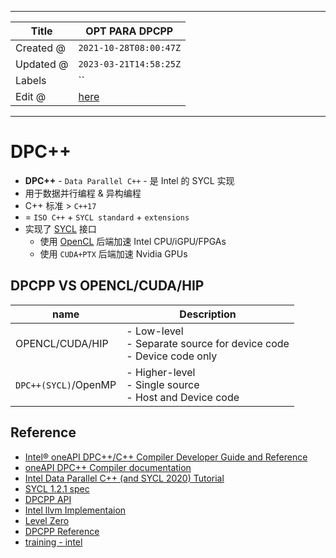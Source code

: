 -----

| Title     | OPT PARA DPCPP                                      |
| --------- | --------------------------------------------------- |
| Created @ | `2021-10-28T08:00:47Z`                              |
| Updated @ | `2023-03-21T14:58:25Z`                              |
| Labels    | \`\`                                                |
| Edit @    | [here](https://github.com/junxnone/xwiki/issues/36) |

-----

# DPC++

  - **DPC++** - `Data Parallel C++` - 是 Intel 的 SYCL 实现
  - 用于数据并行编程 & 异构编程
  - C++ 标准 \> `C++17`
  - \= `ISO C++` + `SYCL standard` + `extensions`
  - 实现了 [SYCL](/0031_OPT_PARA_SYCL) 接口
      - 使用 [OpenCL](/0034_OPT_PARA_OpenCL) 后端加速 Intel CPU/iGPU/FPGAs
      - 使用 `CUDA+PTX` 后端加速 Nvidia GPUs

## DPCPP VS OPENCL/CUDA/HIP

| name                 | Description                                                             |
| -------------------- | ----------------------------------------------------------------------- |
| OPENCL/CUDA/HIP      | \- Low-level<br>- Separate source for device code<br>- Device code only |
| `DPC++(SYCL)`/OpenMP | \- Higher-level<br>- Single source<br>- Host and Device code            |

## Reference

  - [Intel® oneAPI DPC++/C++ Compiler Developer Guide and
    Reference](https://www.intel.com/content/www/us/en/develop/documentation/oneapi-dpcpp-cpp-compiler-dev-guide-and-reference/top/optimization-and-programming/intel-oneapi-level-zero.html)
  - [oneAPI DPC++ Compiler
    documentation](https://intel.github.io/llvm-docs/GetStartedGuide.html)
  - [Intel Data Parallel C++ (and SYCL 2020)
    Tutorial](https://github.com/jeffhammond/dpcpp-tutorial)
  - [SYCL 1.2.1
    spec](https://www.khronos.org/registry/SYCL/specs/sycl-1.2.1.pdf)
  - [DPCPP API](https://intel.github.io/llvm-docs/doxygen/index.html)
  - [Intel llvm Implementaion](https://github.com/intel/llvm/tree/sycl/)
  - [Level
    Zero](https://dgpu-docs.intel.com/technologies/level-zero.html)
  - [DPCPP
    Reference](https://oneapi-src.github.io/DPCPP_Reference/index.html)
  - [training -
    intel](https://techdecoded.intel.io/quickhits/overview-of-oneapi-dpc-programming)
